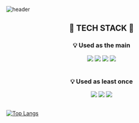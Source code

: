 ![header](https://capsule-render.vercel.app/api?type=waving&color=auto&height=250&section=header&text=I'm%20녜정&fontSize=85)

<div align=center>

## 🚧 TECH STACK 🚧

### 💡 Used as the main

  <img src='https://img.shields.io/badge/node-518d7d?style=flat-square&logo=Node.js&logoColor=white'>
  <img src='https://img.shields.io/badge/JavaScript-ffcc00?style=flat-square&logo=javascript&logoColor=white'>
  <img src='https://img.shields.io/badge/php-04558A?style=flat&logo=php&logoColor=white'>
  <img src="https://img.shields.io/badge/MySql-586fab?style=flat-square&logo=mysql&logoColor=white"/>
  </br>

  </br>

### 💡 Used as least once

  <img src="https://img.shields.io/badge/Docker-4465c0?style=flat-square&logo=docker&logoColor=white"/>
  <img src="https://img.shields.io/badge/Vue-01B257?style=flat-square&logo=vue.js&logoColor=white"/>
  <img src="https://img.shields.io/badge/html-fe8d6f?style=flat-square&logo=html5&logoColor=white"/>

</div>

</br>

[![Top Langs](https://github-readme-stats.vercel.app/api/top-langs/?username=yoonheyjung&layout=compact)](https://github.com/yoonheyjung/github-readme-stats)
